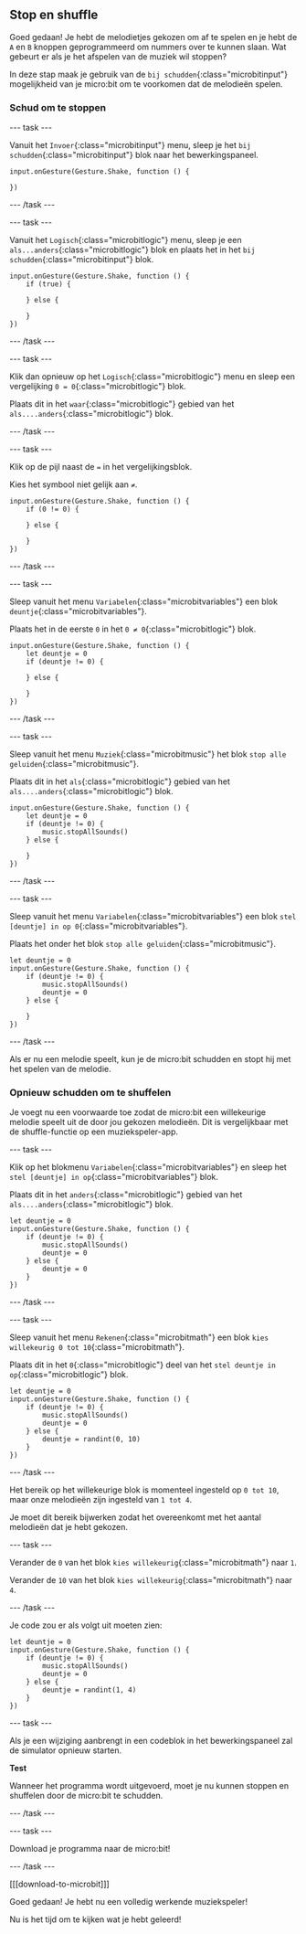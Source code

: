 ## Stop en shuffle

Goed gedaan! Je hebt de melodietjes gekozen om af te spelen en je hebt de `A` en `B` knoppen geprogrammeerd om nummers over te kunnen slaan. Wat gebeurt er als je het afspelen van de muziek wil stoppen?

In deze stap maak je gebruik van de `bij schudden`{:class="microbitinput"} mogelijkheid van je micro:bit om te voorkomen dat de melodieën spelen.

### Schud om te stoppen

--- task ---

Vanuit het `Invoer`{:class="microbitinput"} menu, sleep je het `bij schudden`{:class="microbitinput"} blok naar het bewerkingspaneel.

```microbit
input.onGesture(Gesture.Shake, function () {

})
```

--- /task ---

--- task ---

Vanuit het `Logisch`{:class="microbitlogic"} menu, sleep je een `als...anders`{:class="microbitlogic"} blok en plaats het in het `bij schudden`{:class="microbitinput"} blok.

```microbit
input.onGesture(Gesture.Shake, function () {
    if (true) {

    } else {

    }
})
```

--- /task ---

--- task ---

Klik dan opnieuw op het `Logisch`{:class="microbitlogic"} menu en sleep een vergelijking `0 = 0`{:class="microbitlogic"} blok.

Plaats dit in het `waar`{:class="microbitlogic"} gebied van het `als....anders`{:class="microbitlogic"} blok.

--- /task ---

--- task ---

Klik op de pijl naast de `=` in het vergelijkingsblok.

Kies het symbool niet gelijk aan `≠`.

```microbit
input.onGesture(Gesture.Shake, function () {
    if (0 != 0) {

    } else {

    }
})
```

--- /task ---

--- task ---

Sleep vanuit het menu `Variabelen`{:class="microbitvariables"} een blok `deuntje`{:class="microbitvariables"}.

Plaats het in de eerste `0` in het `0 ≠ 0`{:class="microbitlogic"} blok.

```microbit
input.onGesture(Gesture.Shake, function () {
    let deuntje = 0
    if (deuntje != 0) {

    } else {

    }
})
```

--- /task ---

--- task ---

Sleep vanuit het menu `Muziek`{:class="microbitmusic"} het blok `stop alle geluiden`{:class="microbitmusic"}.

Plaats dit in het `als`{:class="microbitlogic"} gebied van het `als....anders`{:class="microbitlogic"} blok.

```microbit
input.onGesture(Gesture.Shake, function () {
    let deuntje = 0
    if (deuntje != 0) {
        music.stopAllSounds()
    } else {

    }
})
```

--- /task ---

--- task ---

Sleep vanuit het menu `Variabelen`{:class="microbitvariables"} een blok `stel [deuntje] in op 0`{:class="microbitvariables"}.

Plaats het onder het blok `stop alle geluiden`{:class="microbitmusic"}.

```microbit
let deuntje = 0
input.onGesture(Gesture.Shake, function () {
    if (deuntje != 0) {
        music.stopAllSounds()
        deuntje = 0
    } else {

    }
})
```

--- /task ---

Als er nu een melodie speelt, kun je de micro:bit schudden en stopt hij met het spelen van de melodie.

### Opnieuw schudden om te shuffelen

Je voegt nu een voorwaarde toe zodat de micro:bit een willekeurige melodie speelt uit de door jou gekozen melodieën. Dit is vergelijkbaar met de shuffle-functie op een muziekspeler-app.

--- task ---

Klik op het blokmenu `Variabelen`{:class="microbitvariables"} en sleep het `stel [deuntje] in op`{:class="microbitvariables"} blok.

Plaats dit in het `anders`{:class="microbitlogic"} gebied van het `als....anders`{:class="microbitlogic"} blok.

```microbit
let deuntje = 0
input.onGesture(Gesture.Shake, function () {
    if (deuntje != 0) {
        music.stopAllSounds()
        deuntje = 0
    } else {
        deuntje = 0
    }
})
```

--- /task ---

--- task ---

Sleep vanuit het menu `Rekenen`{:class="microbitmath"} een blok `kies willekeurig 0 tot 10`{:class="microbitmath"}.

Plaats dit in het `0`{:class="microbitlogic"} deel van het `stel deuntje in op`{:class="microbitlogic"} blok.

```microbit
let deuntje = 0
input.onGesture(Gesture.Shake, function () {
    if (deuntje != 0) {
        music.stopAllSounds()
        deuntje = 0
    } else {
        deuntje = randint(0, 10)
    }
})
```

--- /task ---

Het bereik op het willekeurige blok is momenteel ingesteld op `0 tot 10`, maar onze melodieën zijn ingesteld van `1 tot 4`.

Je moet dit bereik bijwerken zodat het overeenkomt met het aantal melodieën dat je hebt gekozen.

--- task ---

Verander de `0` van het blok `kies willekeurig`{:class="microbitmath"} naar `1`.

Verander de `10` van het blok `kies willekeurig`{:class="microbitmath"} naar `4`.

--- /task ---

Je code zou er als volgt uit moeten zien:

```microbit
let deuntje = 0
input.onGesture(Gesture.Shake, function () {
    if (deuntje != 0) {
        music.stopAllSounds()
        deuntje = 0
    } else {
        deuntje = randint(1, 4)
    }
})
```

--- task ---

Als je een wijziging aanbrengt in een codeblok in het bewerkingspaneel zal de simulator opnieuw starten.

**Test**

Wanneer het programma wordt uitgevoerd, moet je nu kunnen stoppen en shuffelen door de micro:bit te schudden.

--- /task ---

--- task ---

Download je programma naar de micro:bit!

--- /task ---

[[[download-to-microbit]]]

Goed gedaan! Je hebt nu een volledig werkende muziekspeler!

Nu is het tijd om te kijken wat je hebt geleerd!
